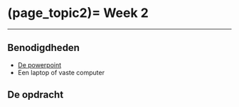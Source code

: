 (page_topic2)=
Week 2 
=======================

---

## Benodigdheden
- [De powerpoint](../../files/stuurinformatie_workshop_2_python_1.pptx)
- Een laptop of vaste computer

## De opdracht
<script src="https://gist.github.com/Remi-ui/6311f29a285bf6c3b8a0a9b720a2da85.js" width="100%" height="600px" allowfullscreen></script>
